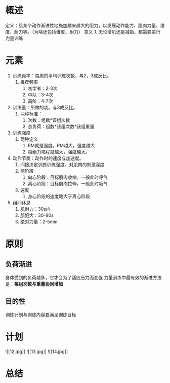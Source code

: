 # 概述
定义：给某个动作渐进性地施加越来越大的阻力，以发展动作能力、肌肉力量、维度、耐力等。（为啥还包括维度，耐力）
意义
	1. 无论增肌还是减脂，都需要进行力量训练
# 元素
1. 训练频率：每周的平均训练次数，与2，3成反比。
	1. 推荐频率
		1. 初学者：2-3次
		2. 中队：3-4次
		3. 高阶：4-7次
2. 训练量：所做的功。与3成反比。
	1. 两种标准：
		1. 次数：组数\*该组次数
		2. 总负荷：组数\*该组次数\*该组重量
3. 训练强度
	1. 两种定义
		1. RM就是强度。RM越大，强度越大
		2. 每组力竭程度越大，强度越大。
4. 动作节奏：动作时的速度与加速度。
	1. 间接决定训练训练强度、对肌肉的刺激深度
	2. 两阶段
		1. 向心阶段：目标肌肉收缩。一般此时呼气
		2. 离心阶段：目标肌肉拉伸。一般此时吸气
	3. 速度
		1. 身心阶段的速度略大于离心阶段
5. 组间休息
	1. 肌耐力：30s内
	2. 肌肥大：30-90s
	3. 绝对力量：2-5min
# 原则
## 负荷渐进
身体受到的负荷越多，它才会为了适应压力而变强
力量训练中最有效的渐进方法是：**每组次数与重量协同增加**
## 目的性
训练计划与训练内容要满足训练目标
# 计划
![[12.jpg]]
![[13.jpg]]
![[14.jpg]]
# 总结
